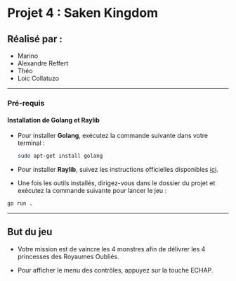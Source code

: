 # Projet 4 : Saken Kingdom

## Réalisé par :
- Marino
- Alexandre Reffert
- Théo
- Loic Collatuzo

---

### Pré-requis

#### Installation de Golang et Raylib

- Pour installer **Golang**, exécutez la commande suivante dans votre terminal :
  ```bash
  sudo apt-get install golang
- Pour installer **Raylib**, suivez les instructions officielles disponibles [ici](https://github.com/raysan5/raylib).


- Une fois les outils installés, dirigez-vous dans le dossier du projet et exécutez la commande suivante pour lancer le jeu :
```bash
go run . 
``` 
---

 ## But du jeu
- Votre mission est de vaincre les 4 monstres afin de délivrer les 4 princesses des Royaumes Oubliés.

- Pour afficher le menu des contrôles, appuyez sur la touche ECHAP.
